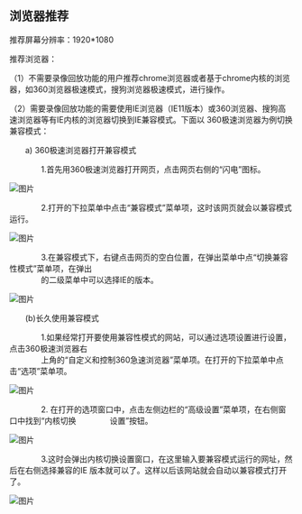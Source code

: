## 浏览器推荐
推荐屏幕分辨率：1920*1080  
  
推荐浏览器：   
   
（1）不需要录像回放功能的用户推荐chrome浏览器或者基于chrome内核的浏览器，如360浏览器极速模式，搜狗浏览器极速模式，进行操作。
   
（2）需要录像回放功能的需要使用IE浏览器（IE11版本）或360浏览器、搜狗高速浏览器等有IE内核的浏览器切换到IE兼容模式。下面以
360极速浏览器为例切换兼容模式：
  
&emsp;&emsp;a)	360极速浏览器打开兼容模式  
  
   &emsp;&emsp;&emsp;&emsp;1.首先用360极速浏览器打开网页，点击网页右侧的“闪电”图标。  
     
   ![图片](/images/img/1.png)
   
  &emsp;&emsp;&emsp;&emsp;2.打开的下拉菜单中点击“兼容模式”菜单项，这时该网页就会以兼容模式运行。    
    
            
  ![图片](/images/img/2.png)
    
   &emsp;&emsp;&emsp;&emsp;3.在兼容模式下，右键点击网页的空白位置，在弹出菜单中点“切换兼容性模式”菜单项，在弹出  
   &emsp;&emsp;&emsp;&emsp;的二级菜单中可以选择IE的版本。    
   
   ![图片](/images/img/3.png)  
       
&emsp;&emsp;(b)长久使用兼容模式    

  &emsp;&emsp;&emsp;&emsp;1.如果经常打开要使用兼容性模式的网站，可以通过选项设置进行设置，点击360极速浏览器右  
   &emsp;&emsp;&emsp;&emsp;上角的“自定义和控制360急速浏览器”菜单项。在打开的下拉菜单中点击“选项”菜单项。 
   
  ![图片](/images/img/4.png)   
     
   &emsp;&emsp;&emsp;&emsp;2.	在打开的选项窗口中，点击左侧边栏的“高级设置”菜单项，在右侧窗口中找到“内核切换
   &emsp;&emsp;&emsp;&emsp;设置”按钮。
        
   ![图片](/images/img/5.png)  
   
   &emsp;&emsp;&emsp;&emsp;3.这时会弹出内核切换设置窗口，在这里输入要兼容模式运行的网址，然后在右侧选择兼容的IE
  版本就可以了。这样以后该网站就会自动以兼容模式打开了。  
   
   ![图片](/images/img/6.png)   
